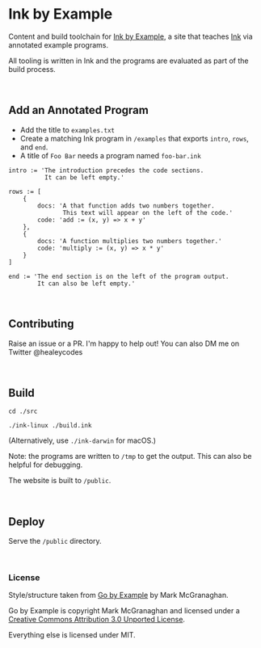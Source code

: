# Ink by Example

Content and build toolchain for [Ink by Example](https://inkbyexample.com), a site that teaches [Ink](https://dotink.co/) via annotated example programs.

All tooling is written in Ink and the programs are evaluated as part of the build process.

<br>

## Add an Annotated Program

- Add the title to `examples.txt`
- Create a matching Ink program in `/examples` that exports `intro`, `rows`, and `end`.
- A title of `Foo Bar` needs a program named `foo-bar.ink`

```
intro := 'The introduction precedes the code sections.
          It can be left empty.'

rows := [
    {
        docs: 'A that function adds two numbers together.
               This text will appear on the left of the code.'
        code: 'add := (x, y) => x + y'
    },
    {
        docs: 'A function multiplies two numbers together.'
        code: 'multiply := (x, y) => x * y'
    }
]

end := 'The end section is on the left of the program output.
        It can also be left empty.'
```

<br>

## Contributing

Raise an issue or a PR. I'm happy to help out! You can also DM me on Twitter @healeycodes

<br>

## Build

`cd ./src`

`./ink-linux ./build.ink`

(Alternatively, use `./ink-darwin` for macOS.)

Note: the programs are written to `/tmp` to get the output. This can also be helpful for debugging.

The website is built to `/public`.

<br>

## Deploy

Serve the `/public` directory.

<br>

### License

Style/structure taken from [Go by Example](https://github.com/mmcgrana/gobyexample) by Mark McGranaghan.

Go by Example is copyright Mark McGranaghan and licensed under a
[Creative Commons Attribution 3.0 Unported License](http://creativecommons.org/licenses/by/3.0/).

Everything else is licensed under MIT.
